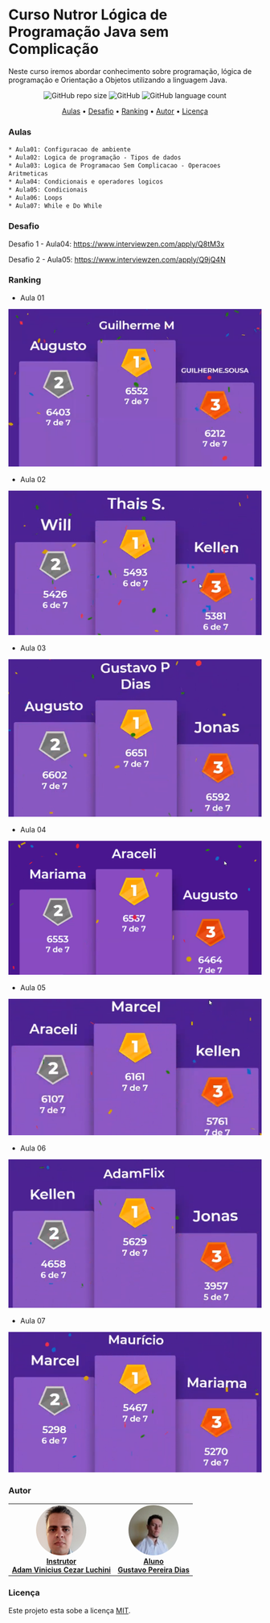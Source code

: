 # Curso Nutror Lógica de Programação Java sem Complicação

Neste curso iremos abordar conhecimento sobre programação, lógica de programação e Orientação a Objetos utilizando a linguagem Java.

<p align="center">
	<img alt="GitHub repo size" src="https://img.shields.io/github/repo-size/gpd38/cursoNutrorLogicaProgramacaoJavaSemComplicacao">
	<img alt="GitHub" src="https://img.shields.io/github/license/gpd38/cursoNutrorLogicaProgramacaoJavaSemComplicacao">
	<img alt="GitHub language count" src="https://img.shields.io/github/languages/count/gpd38/cursoNutrorLogicaProgramacaoJavaSemComplicacao">
</p>

<p align="center">
	<a href="#Aulas">Aulas</a> •
	<a href="#Desafio">Desafio</a> •
	<a href="#Ranking">Ranking</a> •
	<a href="#Autor">Autor</a> •
	<a href="#Licença">Licença</a>
</p>

### Aulas

	* Aula01: Configuracao de ambiente
	* Aula02: Logica de programação - Tipos de dados
	* Aula03: Logica de Programacao Sem Complicacao - Operacoes Aritmeticas
	* Aula04: Condicionais e operadores logicos
	* Aula05: Condicionais
	* Aula06: Loops
	* Aula07: While e Do While

### Desafio

Desafio 1 - Aula04: https://www.interviewzen.com/apply/Q8tM3x

Desafio 2 - Aula05: https://www.interviewzen.com/apply/Q9jQ4N

### Ranking

- Aula 01

![1º Guilherme M, 2º Augusto, 3º Guilherme Souza](https://github.com/gpd38/cursoNutrorLogicaProgramacaoJavaSemComplicacao/blob/main/img/rankingAula01.png)

- Aula 02

![1º Thais S, 2º Will, 3º Kellen](https://github.com/gpd38/cursoNutrorLogicaProgramacaoJavaSemComplicacao/blob/main/img/rankingAula02.png)

- Aula 03

![1º Gustavo P Dias, 2º Augusto, 3º Jonas](https://github.com/gpd38/cursoNutrorLogicaProgramacaoJavaSemComplicacao/blob/main/img/rankingAula03.png)

- Aula 04

![1º Araceli, 2º Mariama, 3º Augusto](https://github.com/gpd38/cursoNutrorLogicaProgramacaoJavaSemComplicacao/blob/main/img/rankingAula04.png)

- Aula 05

![1º Marcel, 2º Aracelia, 3º Kellen](https://github.com/gpd38/cursoNutrorLogicaProgramacaoJavaSemComplicacao/blob/main/img/rankingAula05.png)

- Aula 06

![1º Jardeson, 2º Kellen, 3º Jonas](https://github.com/gpd38/cursoNutrorLogicaProgramacaoJavaSemComplicacao/blob/main/img/rankingAula06.png)

- Aula 07

![1º Maurício, 2º Marcel, 3º Mariama](https://github.com/gpd38/cursoNutrorLogicaProgramacaoJavaSemComplicacao/blob/main/img/rankingAula07.png)


### Autor

<table>
	<tr>
		<td align="center">
			<a href="https://www.linkedin.com/in/adamviniciusqa/">
				<img style="border-radius: 50%;" src="https://github.com/gpd38/cursoNutrorLogicaProgramacaoJavaSemComplicacao/blob/main/img/adam.png" width="100px;" alt="Adam Vinicius Cezar Luchini"/>
				<br /><b>Instrutor<br>Adam Vinicius Cezar Luchini</b>
			</a>
			<br />
		</td>
		<td align="center">
			<a href="https://www.linkedin.com/in/gustavopereiradias">
				<img style="border-radius: 50%;" src="https://github.com/gpd38/cursoNutrorLogicaProgramacaoJavaSemComplicacao/blob/main/img/gustavo.png" width="100px;" alt="Gustavo Pereira Dias"/>
				<br /><b>Aluno<br>Gustavo Pereira Dias</b>
			</a>
			<br />
		</td>
	</tr>
</table>


### Licença

Este projeto esta sobe a licença [MIT](./LICENSE).
